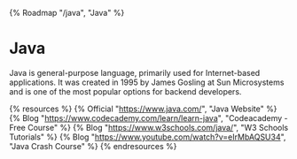 {% Roadmap "/java", "Java" %}

# Java

Java is general-purpose language, primarily used for Internet-based applications.
It was created in 1995 by James Gosling at Sun Microsystems and is one of the most popular options for backend developers.

{% resources %}
  {% Official "https://www.java.com/", "Java Website" %}
  {% Blog "https://www.codecademy.com/learn/learn-java", "Codeacademy - Free Course" %}
  {% Blog "https://www.w3schools.com/java/", "W3 Schools Tutorials" %}
  {% Blog "https://www.youtube.com/watch?v=eIrMbAQSU34", "Java Crash Course" %}
{% endresources %}
